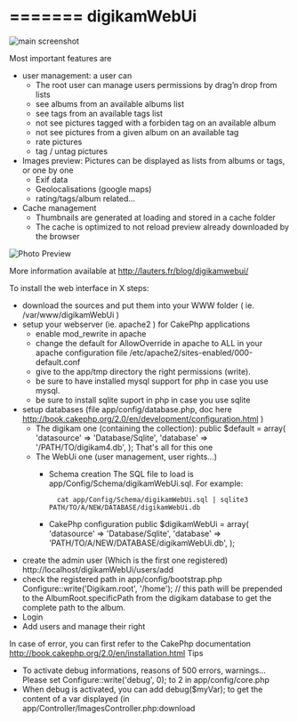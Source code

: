 =======
digikamWebUi
============


![main screenshot](http://lauters.fr/blog/wp-content/uploads/2013/08/digikamScreenShot-1024x473.jpg "main screenshot")



Most important features are

- user management: a user can
    -   The root user can manage users permissions by drag’n drop from lists
    -    see albums from an available albums list
    -   see tags from an available tags list
    -   not see pictures tagged with a forbiden tag on an available album
    -   not see pictures from a given album on an available tag
    -   rate pictures
    -   tag / untag pictures
- Images preview: Pictures can be displayed as lists from albums or tags, or one by one
    -   Exif data
    -   Geolocalisations (google maps)
    -   rating/tags/album related…
- Cache management
    -   Thumbnails are generated at loading and stored in a cache folder
    -   The cache is optimized to not reload preview already downloaded by the browser


![Photo Preview](http://lauters.fr/blog/wp-content/uploads/2013/10/digikamScreenShot1-1024x468.jpg "Photo Preview")


More information available at http://lauters.fr/blog/digikamwebui/


To install the web interface in X steps:
- download the sources and put them into your WWW folder ( ie. /var/www/digikamWebUi )
- setup your webserver (ie. apache2 ) for CakePhp applications
    - enable mod_rewrite in apache
    - change the default for AllowOverride in apache to ALL in your apache configuration file /etc/apache2/sites-enabled/000-default.conf
    - give to the app/tmp directory the right permissions (write).
    - be sure to have installed mysql support for php in case you use mysql.
    - be sure to install sqlite suport in php in case you use sqlite
- setup databases (file app/config/database.php, doc here http://book.cakephp.org/2.0/en/development/configuration.html )
    - The digikam one (containing the collection): 
          public $default = array(
            'datasource' => 'Database/Sqlite',
            'database' => '/PATH/TO/digikam4.db',
          );
    That's all for this one
    - The WebUi one (user management, user rights...)
        - Schema creation
            The SQL file to load is app/Config/Schema/digikamWebUi.sql.
            For example:

                cat app/Config/Schema/digikamWebUi.sql | sqlite3 PATH/TO/A/NEW/DATABASE/digikamWebUi.db
        - CakePhp configuration
            public $digikamWebUi = array(
                'datasource' => 'Database/Sqlite',
                'database' => 'PATH/TO/A/NEW/DATABASE/digikamWebUi.db',
            );
- create the admin user (Which is the first one registered)
    http://localhost/digikamWebUi/users/add
- check the registered path in app/config/bootstrap.php
 	Configure::write('Digikam.root', '/home'); // this path will be prepended to the AlbumRoot.specificPath from the digikam database to get the complete path to the album.
- Login
- Add users and manage their right
    
In case of error, you can first refer to the CakePhp documentation http://book.cakephp.org/2.0/en/installation.html
Tips
- To activate debug informations, reasons of 500 errors, warnings... Please set Configure::write('debug', 0); to 2 in app/config/core.php
- When debug is activated, you can add debug($myVar); to get the content of a var displayed (in app/Controller/ImagesController.php:download

